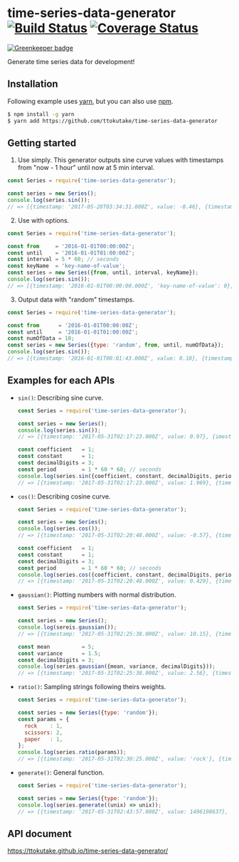 # time-series-data-generator [![Build Status](https://travis-ci.org/ttokutake/time-series-data-generator.svg?branch=master)](https://travis-ci.org/ttokutake/time-series-data-generator) [![Coverage Status](https://coveralls.io/repos/github/ttokutake/time-series-data-generator/badge.svg?branch=master)](https://coveralls.io/github/ttokutake/time-series-data-generator?branch=master)

[![Greenkeeper badge](https://badges.greenkeeper.io/ttokutake/time-series-data-generator.svg)](https://greenkeeper.io/)

Generate time series data for development!

## Installation

Following example uses [yarn](https://yarnpkg.com/lang/en/), but you can also use [npm](https://www.npmjs.com/).

```bash
$ npm install -g yarn
$ yarn add https://github.com/ttokutake/time-series-data-generator
```

## Getting started

1. Use simply. This generator outputs sine curve values with timestamps from "now - 1 hour" until now at 5 min interval.

  ```js
  const Series = require('time-series-data-generator');

  const series = new Series();
  console.log(series.sin());
  // => [{timestamp: '2017-05-28T03:34:31.000Z', value: -0.46}, {timestamp: '2017-05-28T03:39:31.000Z', value: -0.84}, ...]
  ```

2. Use with options.

  ```js
  const Series = require('time-series-data-generator');

  const from     = '2016-01-01T00:00:00Z';
  const until    = '2016-01-01T01:00:00Z';
  const interval = 5 * 60; // seconds
  const keyName  = 'key-name-of-value';
  const series = new Series({from, until, interval, keyName});
  console.log(series.sin());
  // => [{timestamp: '2016-01-01T00:00:00.000Z', 'key-name-of-value': 0}, {timestamp: '2016-01-01T00:05:00.000Z', 'key-name-of-value': 0.5}, ...]
  ```

3. Output data with "random" timestamps.

  ```js
  const Series = require('time-series-data-generator');

  const from      = '2016-01-01T00:00:00Z';
  const until     = '2016-01-01T01:00:00Z';
  const numOfData = 10;
  const series = new Series({type: 'random', from, until, numOfData});
  console.log(series.sin());
  // => [{timestamp: '2016-01-01T00:01:43.000Z', value: 0.18}, {timestamp: '2016-01-01T00:02:19.000Z', value: 0.24}, ...]
  ```

## Examples for each APIs

- `sin()`: Describing sine curve.
  ```js
  const Series = require('time-series-data-generator');

  const series = new Series();
  console.log(series.sin());
  // => [{timestamp: '2017-05-31T02:17:23.000Z', value: 0.97}, {imestamp: '2017-05-31T02:22:23.000Z', value: 0.72}, ...]

  const coefficient   = 1;
  const constant      = 1;
  const decimalDigits = 3;
  const period        = 1 * 60 * 60; // seconds
  console.log(series.sin({coefficient, constant, decimalDigits, period}));
  // => [{timestamp: '2017-05-31T02:17:23.000Z', value: 1.969}, {timestamp: '2017-05-31T02:22:23.000Z', value: 1.716}, ...]

  ```
- `cos()`: Describing cosine curve.
  ```js
  const Series = require('time-series-data-generator');

  const series = new Series();
  console.log(series.cos());
  // => [{timestamp: '2017-05-31T02:20:48.000Z', value: -0.57}, {timestamp: '2017-05-31T02:25:48.000Z', value: -0.9}, ...]

  const coefficient   = 1;
  const constant      = 1;
  const decimalDigits = 3;
  const period        = 1 * 60 * 60; // seconds
  console.log(series.cos({coefficient, constant, decimalDigits, period}));
  // => [{timestamp: '2017-05-31T02:20:48.000Z', value: 0.429}, {timestamp: '2017-05-31T02:25:48.000Z', value: 0.095}, ...]

  ```
- `gaussian()`: Plotting numbers with normal distribution.
  ```js
  const Series = require('time-series-data-generator');

  const series = new Series();
  console.log(sereis.gaussian());
  // => [{timestamp: '2017-05-31T02:25:38.000Z', value: 10.15}, {timestamp: '2017-05-31T02:30:38.000Z', value: 9.68}, ...]

  const mean          = 5;
  const variance      = 1.5;
  const decimalDigits = 3;
  console.log(series.gaussian({mean, variance, decimalDigits}));
  // => [{timestamp: '2017-05-31T02:25:38.000Z', value: 2.56}, {timestamp: '2017-05-31T02:30:38.000Z', value: 5.924}, ...]

  ```
- `ratio()`: Sampling strings following theirs weights.
  ```js
  const Series = require('time-series-data-generator');

  const series = new Series({type: 'random'});
  const params = {
    rock    : 1,
    scissors: 2,
    paper   : 1,
  };
  console.log(series.ratio(params));
  // => [{timestamp: '2017-05-31T02:30:25.000Z', value: 'rock'}, {timestamp: '2017-05-31T02:37:31.000Z', value: 'scissors'}, ...]

  ```
- `generate()`: General function.
  ```js
  const Series = require('time-series-data-generator');

  const series = new Series({type: 'random'});
  console.log(series.generate((unix) => unix));
  // => [{timestamp: '2017-05-31T02:43:57.000Z', value: 1496198637}, {timestamp: '2017-05-31T02:53:07.000Z', value: 1496199187}, ...]
  ```

## API document

https://ttokutake.github.io/time-series-data-generator/
